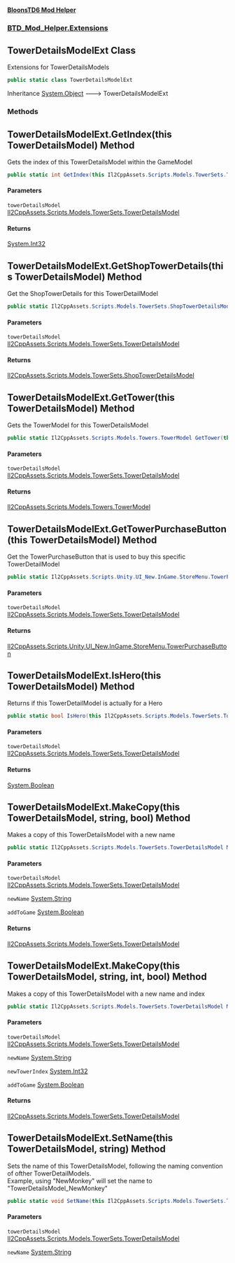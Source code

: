 #### [BloonsTD6 Mod Helper](README.md 'README')
### [BTD_Mod_Helper.Extensions](README.md#BTD_Mod_Helper.Extensions 'BTD_Mod_Helper.Extensions')

## TowerDetailsModelExt Class

Extensions for TowerDetailsModels

```csharp
public static class TowerDetailsModelExt
```

Inheritance [System.Object](https://docs.microsoft.com/en-us/dotnet/api/System.Object 'System.Object') &#129106; TowerDetailsModelExt
### Methods

<a name='BTD_Mod_Helper.Extensions.TowerDetailsModelExt.GetIndex(thisIl2CppAssets.Scripts.Models.TowerSets.TowerDetailsModel)'></a>

## TowerDetailsModelExt.GetIndex(this TowerDetailsModel) Method

Gets the index of this TowerDetailsModel within the GameModel

```csharp
public static int GetIndex(this Il2CppAssets.Scripts.Models.TowerSets.TowerDetailsModel towerDetailsModel);
```
#### Parameters

<a name='BTD_Mod_Helper.Extensions.TowerDetailsModelExt.GetIndex(thisIl2CppAssets.Scripts.Models.TowerSets.TowerDetailsModel).towerDetailsModel'></a>

`towerDetailsModel` [Il2CppAssets.Scripts.Models.TowerSets.TowerDetailsModel](https://docs.microsoft.com/en-us/dotnet/api/Il2CppAssets.Scripts.Models.TowerSets.TowerDetailsModel 'Il2CppAssets.Scripts.Models.TowerSets.TowerDetailsModel')

#### Returns
[System.Int32](https://docs.microsoft.com/en-us/dotnet/api/System.Int32 'System.Int32')

<a name='BTD_Mod_Helper.Extensions.TowerDetailsModelExt.GetShopTowerDetails(thisIl2CppAssets.Scripts.Models.TowerSets.TowerDetailsModel)'></a>

## TowerDetailsModelExt.GetShopTowerDetails(this TowerDetailsModel) Method

Get the ShopTowerDetails for this TowerDetailModel

```csharp
public static Il2CppAssets.Scripts.Models.TowerSets.ShopTowerDetailsModel GetShopTowerDetails(this Il2CppAssets.Scripts.Models.TowerSets.TowerDetailsModel towerDetailsModel);
```
#### Parameters

<a name='BTD_Mod_Helper.Extensions.TowerDetailsModelExt.GetShopTowerDetails(thisIl2CppAssets.Scripts.Models.TowerSets.TowerDetailsModel).towerDetailsModel'></a>

`towerDetailsModel` [Il2CppAssets.Scripts.Models.TowerSets.TowerDetailsModel](https://docs.microsoft.com/en-us/dotnet/api/Il2CppAssets.Scripts.Models.TowerSets.TowerDetailsModel 'Il2CppAssets.Scripts.Models.TowerSets.TowerDetailsModel')

#### Returns
[Il2CppAssets.Scripts.Models.TowerSets.ShopTowerDetailsModel](https://docs.microsoft.com/en-us/dotnet/api/Il2CppAssets.Scripts.Models.TowerSets.ShopTowerDetailsModel 'Il2CppAssets.Scripts.Models.TowerSets.ShopTowerDetailsModel')

<a name='BTD_Mod_Helper.Extensions.TowerDetailsModelExt.GetTower(thisIl2CppAssets.Scripts.Models.TowerSets.TowerDetailsModel)'></a>

## TowerDetailsModelExt.GetTower(this TowerDetailsModel) Method

Gets the TowerModel for this TowerDetailsModel

```csharp
public static Il2CppAssets.Scripts.Models.Towers.TowerModel GetTower(this Il2CppAssets.Scripts.Models.TowerSets.TowerDetailsModel towerDetailsModel);
```
#### Parameters

<a name='BTD_Mod_Helper.Extensions.TowerDetailsModelExt.GetTower(thisIl2CppAssets.Scripts.Models.TowerSets.TowerDetailsModel).towerDetailsModel'></a>

`towerDetailsModel` [Il2CppAssets.Scripts.Models.TowerSets.TowerDetailsModel](https://docs.microsoft.com/en-us/dotnet/api/Il2CppAssets.Scripts.Models.TowerSets.TowerDetailsModel 'Il2CppAssets.Scripts.Models.TowerSets.TowerDetailsModel')

#### Returns
[Il2CppAssets.Scripts.Models.Towers.TowerModel](https://docs.microsoft.com/en-us/dotnet/api/Il2CppAssets.Scripts.Models.Towers.TowerModel 'Il2CppAssets.Scripts.Models.Towers.TowerModel')

<a name='BTD_Mod_Helper.Extensions.TowerDetailsModelExt.GetTowerPurchaseButton(thisIl2CppAssets.Scripts.Models.TowerSets.TowerDetailsModel)'></a>

## TowerDetailsModelExt.GetTowerPurchaseButton(this TowerDetailsModel) Method

Get the TowerPurchaseButton that is used to buy this specific TowerDetailModel

```csharp
public static Il2CppAssets.Scripts.Unity.UI_New.InGame.StoreMenu.TowerPurchaseButton GetTowerPurchaseButton(this Il2CppAssets.Scripts.Models.TowerSets.TowerDetailsModel towerDetailsModel);
```
#### Parameters

<a name='BTD_Mod_Helper.Extensions.TowerDetailsModelExt.GetTowerPurchaseButton(thisIl2CppAssets.Scripts.Models.TowerSets.TowerDetailsModel).towerDetailsModel'></a>

`towerDetailsModel` [Il2CppAssets.Scripts.Models.TowerSets.TowerDetailsModel](https://docs.microsoft.com/en-us/dotnet/api/Il2CppAssets.Scripts.Models.TowerSets.TowerDetailsModel 'Il2CppAssets.Scripts.Models.TowerSets.TowerDetailsModel')

#### Returns
[Il2CppAssets.Scripts.Unity.UI_New.InGame.StoreMenu.TowerPurchaseButton](https://docs.microsoft.com/en-us/dotnet/api/Il2CppAssets.Scripts.Unity.UI_New.InGame.StoreMenu.TowerPurchaseButton 'Il2CppAssets.Scripts.Unity.UI_New.InGame.StoreMenu.TowerPurchaseButton')

<a name='BTD_Mod_Helper.Extensions.TowerDetailsModelExt.IsHero(thisIl2CppAssets.Scripts.Models.TowerSets.TowerDetailsModel)'></a>

## TowerDetailsModelExt.IsHero(this TowerDetailsModel) Method

Returns if this TowerDetailModel is actually for a Hero

```csharp
public static bool IsHero(this Il2CppAssets.Scripts.Models.TowerSets.TowerDetailsModel towerDetailsModel);
```
#### Parameters

<a name='BTD_Mod_Helper.Extensions.TowerDetailsModelExt.IsHero(thisIl2CppAssets.Scripts.Models.TowerSets.TowerDetailsModel).towerDetailsModel'></a>

`towerDetailsModel` [Il2CppAssets.Scripts.Models.TowerSets.TowerDetailsModel](https://docs.microsoft.com/en-us/dotnet/api/Il2CppAssets.Scripts.Models.TowerSets.TowerDetailsModel 'Il2CppAssets.Scripts.Models.TowerSets.TowerDetailsModel')

#### Returns
[System.Boolean](https://docs.microsoft.com/en-us/dotnet/api/System.Boolean 'System.Boolean')

<a name='BTD_Mod_Helper.Extensions.TowerDetailsModelExt.MakeCopy(thisIl2CppAssets.Scripts.Models.TowerSets.TowerDetailsModel,string,bool)'></a>

## TowerDetailsModelExt.MakeCopy(this TowerDetailsModel, string, bool) Method

Makes a copy of this TowerDetailsModel with a new name

```csharp
public static Il2CppAssets.Scripts.Models.TowerSets.TowerDetailsModel MakeCopy(this Il2CppAssets.Scripts.Models.TowerSets.TowerDetailsModel towerDetailsModel, string newName, bool addToGame=false);
```
#### Parameters

<a name='BTD_Mod_Helper.Extensions.TowerDetailsModelExt.MakeCopy(thisIl2CppAssets.Scripts.Models.TowerSets.TowerDetailsModel,string,bool).towerDetailsModel'></a>

`towerDetailsModel` [Il2CppAssets.Scripts.Models.TowerSets.TowerDetailsModel](https://docs.microsoft.com/en-us/dotnet/api/Il2CppAssets.Scripts.Models.TowerSets.TowerDetailsModel 'Il2CppAssets.Scripts.Models.TowerSets.TowerDetailsModel')

<a name='BTD_Mod_Helper.Extensions.TowerDetailsModelExt.MakeCopy(thisIl2CppAssets.Scripts.Models.TowerSets.TowerDetailsModel,string,bool).newName'></a>

`newName` [System.String](https://docs.microsoft.com/en-us/dotnet/api/System.String 'System.String')

<a name='BTD_Mod_Helper.Extensions.TowerDetailsModelExt.MakeCopy(thisIl2CppAssets.Scripts.Models.TowerSets.TowerDetailsModel,string,bool).addToGame'></a>

`addToGame` [System.Boolean](https://docs.microsoft.com/en-us/dotnet/api/System.Boolean 'System.Boolean')

#### Returns
[Il2CppAssets.Scripts.Models.TowerSets.TowerDetailsModel](https://docs.microsoft.com/en-us/dotnet/api/Il2CppAssets.Scripts.Models.TowerSets.TowerDetailsModel 'Il2CppAssets.Scripts.Models.TowerSets.TowerDetailsModel')

<a name='BTD_Mod_Helper.Extensions.TowerDetailsModelExt.MakeCopy(thisIl2CppAssets.Scripts.Models.TowerSets.TowerDetailsModel,string,int,bool)'></a>

## TowerDetailsModelExt.MakeCopy(this TowerDetailsModel, string, int, bool) Method

Makes a copy of this TowerDetailsModel with a new name and index

```csharp
public static Il2CppAssets.Scripts.Models.TowerSets.TowerDetailsModel MakeCopy(this Il2CppAssets.Scripts.Models.TowerSets.TowerDetailsModel towerDetailsModel, string newName, int newTowerIndex, bool addToGame=false);
```
#### Parameters

<a name='BTD_Mod_Helper.Extensions.TowerDetailsModelExt.MakeCopy(thisIl2CppAssets.Scripts.Models.TowerSets.TowerDetailsModel,string,int,bool).towerDetailsModel'></a>

`towerDetailsModel` [Il2CppAssets.Scripts.Models.TowerSets.TowerDetailsModel](https://docs.microsoft.com/en-us/dotnet/api/Il2CppAssets.Scripts.Models.TowerSets.TowerDetailsModel 'Il2CppAssets.Scripts.Models.TowerSets.TowerDetailsModel')

<a name='BTD_Mod_Helper.Extensions.TowerDetailsModelExt.MakeCopy(thisIl2CppAssets.Scripts.Models.TowerSets.TowerDetailsModel,string,int,bool).newName'></a>

`newName` [System.String](https://docs.microsoft.com/en-us/dotnet/api/System.String 'System.String')

<a name='BTD_Mod_Helper.Extensions.TowerDetailsModelExt.MakeCopy(thisIl2CppAssets.Scripts.Models.TowerSets.TowerDetailsModel,string,int,bool).newTowerIndex'></a>

`newTowerIndex` [System.Int32](https://docs.microsoft.com/en-us/dotnet/api/System.Int32 'System.Int32')

<a name='BTD_Mod_Helper.Extensions.TowerDetailsModelExt.MakeCopy(thisIl2CppAssets.Scripts.Models.TowerSets.TowerDetailsModel,string,int,bool).addToGame'></a>

`addToGame` [System.Boolean](https://docs.microsoft.com/en-us/dotnet/api/System.Boolean 'System.Boolean')

#### Returns
[Il2CppAssets.Scripts.Models.TowerSets.TowerDetailsModel](https://docs.microsoft.com/en-us/dotnet/api/Il2CppAssets.Scripts.Models.TowerSets.TowerDetailsModel 'Il2CppAssets.Scripts.Models.TowerSets.TowerDetailsModel')

<a name='BTD_Mod_Helper.Extensions.TowerDetailsModelExt.SetName(thisIl2CppAssets.Scripts.Models.TowerSets.TowerDetailsModel,string)'></a>

## TowerDetailsModelExt.SetName(this TowerDetailsModel, string) Method

Sets the name of this TowerDetailsModel, following the naming convention of ofther TowerDetailModels.  
Example, using "NewMonkey" will set the name to "TowerDetailsModel_NewMonkey"

```csharp
public static void SetName(this Il2CppAssets.Scripts.Models.TowerSets.TowerDetailsModel towerDetailsModel, string newName);
```
#### Parameters

<a name='BTD_Mod_Helper.Extensions.TowerDetailsModelExt.SetName(thisIl2CppAssets.Scripts.Models.TowerSets.TowerDetailsModel,string).towerDetailsModel'></a>

`towerDetailsModel` [Il2CppAssets.Scripts.Models.TowerSets.TowerDetailsModel](https://docs.microsoft.com/en-us/dotnet/api/Il2CppAssets.Scripts.Models.TowerSets.TowerDetailsModel 'Il2CppAssets.Scripts.Models.TowerSets.TowerDetailsModel')

<a name='BTD_Mod_Helper.Extensions.TowerDetailsModelExt.SetName(thisIl2CppAssets.Scripts.Models.TowerSets.TowerDetailsModel,string).newName'></a>

`newName` [System.String](https://docs.microsoft.com/en-us/dotnet/api/System.String 'System.String')